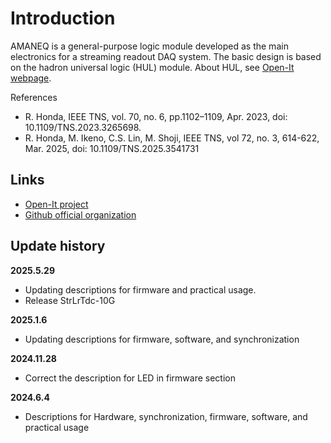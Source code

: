 # Introduction

AMANEQ is a general-purpose logic module developed as the main electronics for a streaming readout DAQ system.
The basic design is based on the hadron universal logic (HUL) module. About HUL, see [Open-It webpage](https://openit.kek.jp/project/HUL/HUL).

References

- R. Honda, IEEE TNS, vol. 70, no. 6, pp.1102–1109, Apr. 2023, doi: 10.1109/TNS.2023.3265698.
- R. Honda, M. Ikeno, C.S. Lin, M. Shoji, IEEE TNS, vol 72, no. 3, 614-622, Mar. 2025, doi: 10.1109/TNS.2025.3541731

## Links

- [Open-It project](https://openit.kek.jp/project/StrHRTDC/StrHRTDC)
- [Github official organization](https://github.com/AMANEQ-official)

## Update history

**2025.5.29**

- Updating descriptions for firmware and practical usage.
- Release StrLrTdc-10G

**2025.1.6**

- Updating descriptions for firmware, software, and synchronization

**2024.11.28**

- Correct the description for LED in firmware section

**2024.6.4**

- Descriptions for Hardware, synchronization, firmware, software, and practical usage
